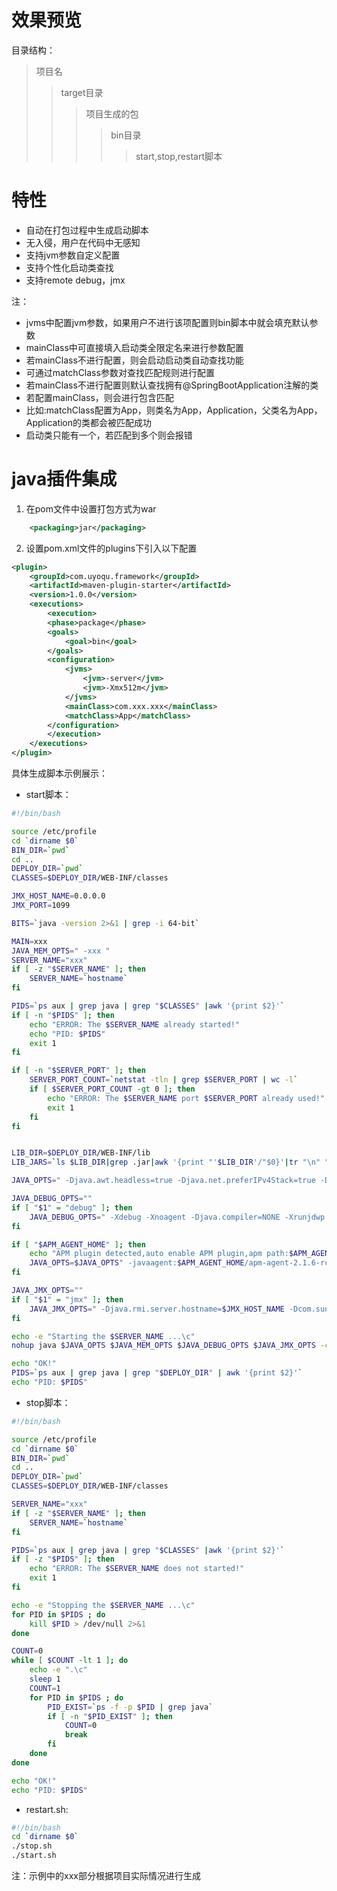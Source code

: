 
# 效果预览
目录结构：
>项目名
>>target目录
>>>项目生成的包
>>>>bin目录
>>>>>start,stop,restart脚本
# 特性
- 自动在打包过程中生成启动脚本
- 无入侵，用户在代码中无感知
- 支持jvm参数自定义配置
- 支持个性化启动类查找
- 支持remote debug，jmx

注：
  - jvms中配置jvm参数，如果用户不进行该项配置则bin脚本中就会填充默认参数
  - mainClass中可直接填入启动类全限定名来进行参数配置
  - 若mainClass不进行配置，则会启动启动类自动查找功能
  - 可通过matchClass参数对查找匹配规则进行配置
  - 若mainClass不进行配置则默认查找拥有@SpringBootApplication注解的类
  - 若配置mainClass，则会进行包含匹配
  - 比如:matchClass配置为App，则类名为App，Application，父类名为App，Application的类都会被匹配成功
  - 启动类只能有一个，若匹配到多个则会报错
# java插件集成
1. 在pom文件中设置打包方式为war
```xml
	<packaging>jar</packaging>
```

2. 设置pom.xml文件的plugins下引入以下配置
```xml
<plugin>
    <groupId>com.uyoqu.framework</groupId>
	<artifactId>maven-plugin-starter</artifactId>
	<version>1.0.0</version>
    <executions>
        <execution>
        <phase>package</phase>
        <goals>
            <goal>bin</goal>
        </goals>
        <configuration>
            <jvms>
                <jvm>-server</jvm>
                <jvm>-Xmx512m</jvm>
            </jvms>
            <mainClass>com.xxx.xxx</mainClass>
            <matchClass>App</matchClass>
        </configuration>
        </execution>
    </executions>
</plugin> 
```


具体生成脚本示例展示： 
- start脚本：
``` bash
#!/bin/bash

source /etc/profile
cd `dirname $0`
BIN_DIR=`pwd`
cd ..
DEPLOY_DIR=`pwd`
CLASSES=$DEPLOY_DIR/WEB-INF/classes

JMX_HOST_NAME=0.0.0.0
JMX_PORT=1099

BITS=`java -version 2>&1 | grep -i 64-bit`

MAIN=xxx
JAVA_MEM_OPTS=" -xxx "
SERVER_NAME="xxx"
if [ -z "$SERVER_NAME" ]; then
    SERVER_NAME=`hostname`
fi

PIDS=`ps aux | grep java | grep "$CLASSES" |awk '{print $2}'`
if [ -n "$PIDS" ]; then
    echo "ERROR: The $SERVER_NAME already started!"
    echo "PID: $PIDS"
    exit 1
fi

if [ -n "$SERVER_PORT" ]; then
    SERVER_PORT_COUNT=`netstat -tln | grep $SERVER_PORT | wc -l`
    if [ $SERVER_PORT_COUNT -gt 0 ]; then
        echo "ERROR: The $SERVER_NAME port $SERVER_PORT already used!"
        exit 1
    fi
fi


LIB_DIR=$DEPLOY_DIR/WEB-INF/lib
LIB_JARS=`ls $LIB_DIR|grep .jar|awk '{print "'$LIB_DIR'/"$0}'|tr "\n" ":"`

JAVA_OPTS=" -Djava.awt.headless=true -Djava.net.preferIPv4Stack=true -Duser.timezone=GMT+08"

JAVA_DEBUG_OPTS=""
if [ "$1" = "debug" ]; then
    JAVA_DEBUG_OPTS=" -Xdebug -Xnoagent -Djava.compiler=NONE -Xrunjdwp:transport=dt_socket,address=8000,server=y,suspend=n "
fi

if [ "$APM_AGENT_HOME" ]; then
    echo "APM plugin detected,auto enable APM plugin,apm path:$APM_AGENT_HOME"
    JAVA_OPTS=$JAVA_OPTS" -javaagent:$APM_AGENT_HOME/apm-agent-2.1.6-rc2.jar"s
fi

JAVA_JMX_OPTS=""
if [ "$1" = "jmx" ]; then
    JAVA_JMX_OPTS=" -Djava.rmi.server.hostname=$JMX_HOST_NAME -Dcom.sun.management.jmxremote.port=$JMX_PORT -Dcom.sun.management.jmxremote.ssl=false -Dcom.sun.management.jmxremote.authenticate=false "
fi

echo -e "Starting the $SERVER_NAME ...\c"
nohup java $JAVA_OPTS $JAVA_MEM_OPTS $JAVA_DEBUG_OPTS $JAVA_JMX_OPTS -classpath $CLASSES:$LIB_JARS $MAIN > nohup.out 2>&1 < /dev/null &

echo "OK!"
PIDS=`ps aux | grep java | grep "$DEPLOY_DIR" | awk '{print $2}'`
echo "PID: $PIDS"
```
- stop脚本：
``` bash
#!/bin/bash

source /etc/profile
cd `dirname $0`
BIN_DIR=`pwd`
cd ..
DEPLOY_DIR=`pwd`
CLASSES=$DEPLOY_DIR/WEB-INF/classes

SERVER_NAME="xxx"
if [ -z "$SERVER_NAME" ]; then
    SERVER_NAME=`hostname`
fi

PIDS=`ps aux | grep java | grep "$CLASSES" |awk '{print $2}'`
if [ -z "$PIDS" ]; then
    echo "ERROR: The $SERVER_NAME does not started!"
    exit 1
fi

echo -e "Stopping the $SERVER_NAME ...\c"
for PID in $PIDS ; do
    kill $PID > /dev/null 2>&1
done

COUNT=0
while [ $COUNT -lt 1 ]; do
    echo -e ".\c"
    sleep 1
    COUNT=1
    for PID in $PIDS ; do
        PID_EXIST=`ps -f -p $PID | grep java`
        if [ -n "$PID_EXIST" ]; then
            COUNT=0
            break
        fi
    done
done

echo "OK!"
echo "PID: $PIDS"
```
- restart.sh:
``` bash
#!/bin/bash
cd `dirname $0`
./stop.sh
./start.sh
```
注：示例中的xxx部分根据项目实际情况进行生成

